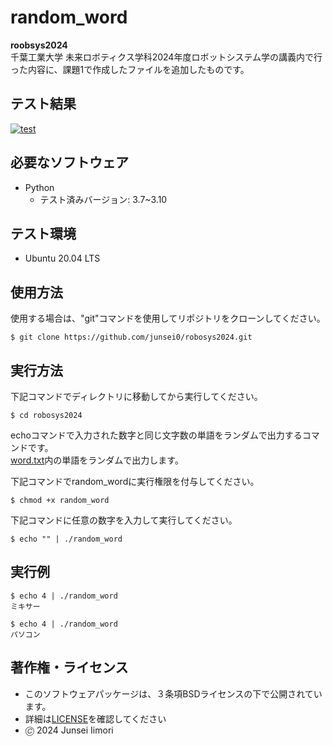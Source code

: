 # random_word

**roobsys2024**    
千葉工業大学 未来ロボティクス学科2024年度ロボットシステム学の講義内で行った内容に、課題1で作成したファイルを追加したものです。

## テスト結果
[![test](https://github.com/junsei0/robosys2024/actions/workflows/test.yml/badge.svg)](https://github.com/junsei0/robosys2024/actions/workflows/test.yml)

## 必要なソフトウェア
- Python
  - テスト済みバージョン: 3.7~3.10

## テスト環境
- Ubuntu 20.04 LTS

## 使用方法
使用する場合は、"git"コマンドを使用してリポジトリをクローンしてください。
```
$ git clone https://github.com/junsei0/robosys2024.git
```
## 実行方法
下記コマンドでディレクトリに移動してから実行してください。
```
$ cd robosys2024
```
echoコマンドで入力された数字と同じ文字数の単語をランダムで出力するコマンドです。  
[word.txt](https://github.com/junsei0/robosys2024/blob/main/word.txt)内の単語をランダムで出力します。

下記コマンドでrandom_wordに実行権限を付与してください。
```
$ chmod +x random_word
```
下記コマンドに任意の数字を入力して実行してください。
```
$ echo "" | ./random_word
```
## 実行例
```
$ echo 4 | ./random_word
ミキサー

$ echo 4 | ./random_word
パソコン
```

## 著作権・ライセンス
- このソフトウェアパッケージは、３条項BSDライセンスの下で公開されています。
- 詳細は[LICENSE](https://github.com/junsei0/robosys2024/blob/main/LICENSE)を確認してください
- 🄫 2024 Junsei Iimori

